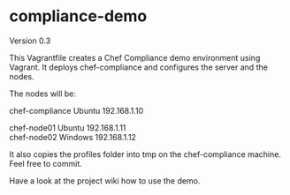 # compliance-demo

Version 0.3

This Vagrantfile creates a Chef Compliance demo environment using Vagrant. It deploys chef-compliance and configures the server and the nodes.

The nodes will be:

chef-compliance     Ubuntu	192.168.1.10

chef-node01	    Ubuntu	192.168.1.11  
chef-node02	    Windows	192.168.1.12  

It also copies the profiles folder into tmp on the chef-compliance machine. Feel free to commit.

Have a look at the project wiki how to use the demo.
